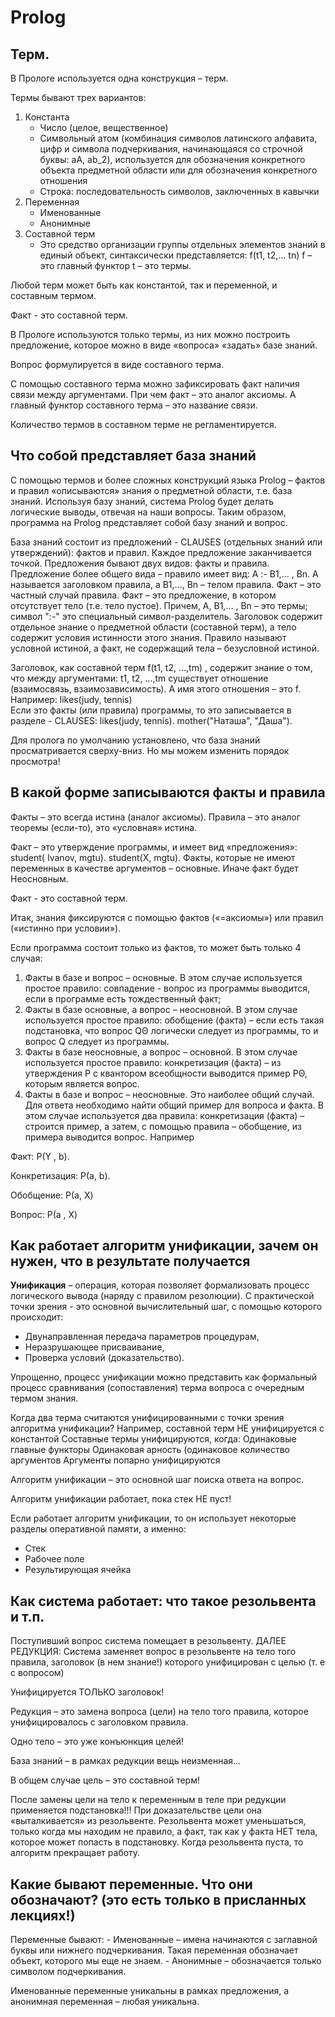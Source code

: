 # Prolog

## Терм.

В Прологе используется одна конструкция – терм.

Термы бывают трех вариантов:
1. Константа
    - Число (целое, вещественное)
    - Символьный атом (комбинация символов латинского алфавита, цифр и символа подчеркивания, начинающаяся со строчной буквы: aA, ab_2), используется для обозначения конкретного объекта предметной области или для обозначения конкретного отношения
    - Строка: последовательность символов, заключенных в кавычки
2. Переменная
    - Именованные
    - Анонимные
3. Составной терм
    - Это средство организации группы отдельных элементов знаний в единый  объект,  синтаксически представляется:
f(t1, t2,… tn)
f – это главный функтор
t – это термы.

Любой терм может быть как константой, так и переменной, и составным термом.

Факт - это составной терм.

В Прологе используются только термы, из них можно построить предложение, которое можно в виде «вопроса» «задать» базе знаний.

Вопрос формулируется в виде составного терма.

С помощью составного терма можно зафиксировать факт наличия связи между аргументами. При чем факт – это аналог аксиомы. А главный функтор составного терма – это название связи.

Количество термов в составном терме не регламентируется.


## Что собой представляет база знаний

С помощью термов и более сложных конструкций языка Prolog – фактов и правил «описываются» знания о предметной области, т.е. база знаний.  Используя базу знаний, система Prolog будет делать логические выводы, отвечая на наши вопросы. Таким образом, программа на Prolog представляет собой базу знаний и вопрос. 

База знаний состоит из предложений - CLAUSES (отдельных знаний или утверждений): фактов и правил. Каждое предложение заканчивается точкой. Предложения бывают двух видов: факты и правила. Предложение более общего вида – правило  имеет вид:
	A :- B1,... , Bn. 
A называется заголовком правила, а B1,..., Bn – телом правила.
Факт – это частный случай правила. Факт – это предложение, в котором отсутствует тело (т.е. тело пустое). 
Причем,  A,  B1,... , Bn     – это термы;    символ ":-" это специальный символ-разделитель.
Заголовок содержит отдельное знание о предметной области (составной терм), а тело содержит условия истинности этого знания. Правило называют условной истиной, а факт, не содержащий тела – безусловной истиной.

Заголовок, как составной терм  f(t1, t2, …,tm) , содержит знание о том, что между аргументами: t1, t2, …,tm существует отношение (взаимосвязь, взаимозависимость). А имя этого отношения – это f.  Например:   likes(judy, tennis)      
Если это факты (или правила) программы, то это записывается в разделе - CLAUSES:
likes(judy, tennis).
mother("Наташа", "Даша").


Для пролога по умолчанию установлено, что база знаний просматривается сверху-вниз. Но мы можем изменить порядок просмотра!


## В какой форме записываются факты и правила

Факты – это всегда истина (аналог аксиомы).
Правила – это аналог теоремы (если-то), это «условная» истина.

Факт – это утверждение программы, и имеет вид «предложения»:
student( Ivanov, mgtu).
student(X, mgtu).
Факты, которые не имеют переменных в качестве аргументов – основные. Иначе факт будет Неосновным.

Факт - это составной терм.

Итак, знания фиксируются с помощью фактов («=аксиомы») или правил («истинно при условии»).

Если программа состоит только из фактов, то может быть только 4 случая:

  1. Факты в базе и вопрос – основные. В этом случае используется простое правило: совпадение -  вопрос из программы выводится, если в программе есть тождественный факт;
  2. Факты в базе основные, а вопрос – неосновной. В этом случае используется простое правило: обобщение (факта)  –  если есть такая подстановка, что вопрос  QΘ логически следует из программы, то и вопрос  Q  следует из программы.
  3. Факты в базе неосновные, а вопрос – основной. В этом случае используется простое правило: конкретизация (факта) –  из утверждения  Р с квантором всеобщности выводится пример РΘ, которым является вопрос.
  4. Факты в базе и вопрос – неосновные. Это наиболее общий случай. Для ответа необходимо найти общий пример для вопроса и факта. В этом случае используется два правила:  конкретизация (факта)  – строится пример, а затем, с помощью правила  – обобщение, из примера выводится вопрос. Например 

Факт:          Р(Y , b).

Конкретизация: Р(a, b).  

Обобщение:     Р(a, X)

Вопрос:	       Р(a , X)


## Как работает алгоритм унификации, зачем он нужен, что в результате получается

**Унификация** – операция, которая позволяет формализовать процесс логического вывода (наряду с правилом резолюции). С практической точки зрения  - это основной вычислительный шаг, с помощью которого происходит:
 - Двунаправленная передача параметров процедурам,
 - Неразрушающее присваивание,
 - Проверка условий (доказательство).

Упрощенно, процесс унификации можно представить как формальный процесс сравнивания (сопоставления) терма вопроса с очередным термом знания.

Когда два терма считаются унифицированными с точки зрения алгоритма унификации?
Например, составной терм НЕ унифицируется с константой
Составные термы унифицируются, когда:
Одинаковые главные функторы
Одинаковая арность (одинаковое количество аргументов
Аргументы попарно унифицируются

Алгоритм унификации – это основной шаг поиска ответа на вопрос.

Алгоритм унификации работает, пока стек НЕ пуст!

Если работает алгоритм унификации, то он использует некоторые разделы оперативной памяти, а именно:
 - Стек
 - Рабочее поле
 - Результирующая ячейка



## Как система работает: что такое резольвента и т.п.

Поступивший вопрос система помещает в резольвенту.
ДАЛЕЕ РЕДУКЦИЯ:
Система заменяет вопрос в резольвенте на тело того правила, заголовок (в нем знание!) которого унифицирован с целью (т. е с вопросом)

Унифицируется ТОЛЬКО заголовок!

Редукция – это замена вопроса (цели) на тело того правила, которое унифицировалось с заголовком правила.

Одно тело – это уже конъюнкция целей!

База знаний – в рамках редукции вещь неизменная…

В общем случае цель – это составной терм!

После замены цели на тело к переменным в теле при редукции применяется подстановка!!!
При доказательстве цели она «выталкивается» из резольвенте.
Резольвента может уменьшаться, только когда мы находим не правило, а факт, так как у факта НЕТ тела, которое может попасть в подстановку.
Когда резольвента пуста, то алгоритм прекращает работу.


## Какие бывают переменные. Что они обозначают? (это есть только в присланных лекциях!)


Переменные бывают:
    - Именованные – имена начинаются с заглавной буквы или нижнего подчеркивания. Такая переменная обозначает объект, которого мы еще не знаем.
    - Анонимные – обозначается только символом подчеркивания.

Именованные переменные уникальны в рамках предложения, а анонимная переменная – любая уникальна.
